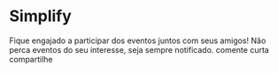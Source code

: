 # Simplify
Fique engajado a participar dos eventos juntos com seus amigos!
Não perca eventos do seu interesse, seja sempre notificado.
comente curta compartilhe
